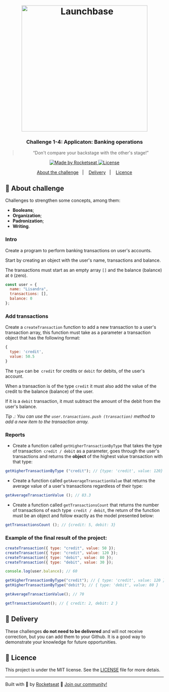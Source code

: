 <h1 align="center">
    <img alt="Launchbase" src="https://storage.googleapis.com/golden-wind/bootcamp-launchbase/logo.png" width="400px" />
</h1>

<h3 align="center">
  Challenge 1-4: Applicaton: Banking operations 
</h3>

<blockquote align="center">“Don't compare your backstage with the other's stage!”</blockquote>

<p align="center">

  <a href="https://rocketseat.com.br">
    <img alt="Made by Rocketseat" src="https://img.shields.io/badge/made%20by-Rocketseat-%23F8952D">
  </a>

  <a href="LICENSE" >
    <img alt="License" src="https://img.shields.io/badge/license-MIT-%23F8952D">
  </a>

</p>

<p align="center">
  <a href="#rocket-about-the-challenge">About the challenge</a>&nbsp;&nbsp;&nbsp;|&nbsp;&nbsp;&nbsp;
  <a href="#calendar-delivery">Delivery</a>&nbsp;&nbsp;&nbsp;|&nbsp;&nbsp;&nbsp;
  <a href="#memo-licence">Licence</a>
</p>

## :rocket: About challenge

Challenges to strengthen some concepts, among them:

- **Booleans**;
- **Organization**;
- **Padronization**;
- **Writing**.

### Intro

Create a program to perform banking transactions on user's accounts.

Start by creating an object with the user's name, transactions and balance.

The transactions must start as an empty array `[]` and the balance (balance) at `0` (zero).

```js
const user = {
  name: "Lisandra",
  transactions: [],
  balance: 0
};
```

### Add transactions

Create a `createTransaction` function to add a new transaction to a user's transaction array, this function must take as a parameter a transaction object that has the following format:

```js
{
  type: 'credit',
  value: 50.5
}
```

The `type` can be` credit` for credits or `debit` for debits, of the user's account.

When a transaction is of the type `credit` it must also add the value of the credit to the balance (balance) of the user.

If it is a `debit` transaction, it must subtract the amount of the debit from the user's balance.

_Tip .: You can use the `user.transactions.push (transaction)` method to add a new item to the transaction array._


### Reports

- Create a function called `getHigherTransactionByType` that takes the type of transaction` credit / debit` as a parameter, goes through the user's transactions and returns the **object** of the highest value transaction with that type:

```js
getHigherTransactionByType ("credit"); // {type: 'credit', value: 120}
```

- Create a function called `getAverageTransactionValue` that returns the average value of a user's transactions regardless of their type:

```js
getAverageTransactionValue (); // 83.3
```

- Create a function called `getTransactionsCount` that returns the number of transactions of each type` credit / debit`, the return of the function must be an object and follow exactly as the model presented below:

```js
getTransactionsCount (); // {credit: 5, debit: 3}
```


### Example of the final result of the project:

```js
createTransaction({ type: "credit", value: 50 });
createTransaction({ type: "credit", value: 120 });
createTransaction({ type: "debit", value: 80 });
createTransaction({ type: "debit", value: 30 });

console.log(user.balance); // 60

getHigherTransactionByType("credit"); // { type: 'credit', value: 120 }
getHigherTransactionByType("debit"); // { type: 'debit', value: 80 }

getAverageTransactionValue(); // 70

getTransactionsCount(); // { credit: 2, debit: 2 }
```


## :calendar: Delivery

These challenges **do not need to be delivered** and will not receive correction, but you can add them to your Github. It is a good way to demonstrate your knowledge for future opportunities.

## :memo: Licence

This project is under the MIT license. See the [LICENSE](../LICENSE) file for more detais.

---

Built with :purple_heart: by [Rocketseat](https://rocketseat.com.br) :wave: [Join our community!](https://discordapp.com/invite/gCRAFhc)
